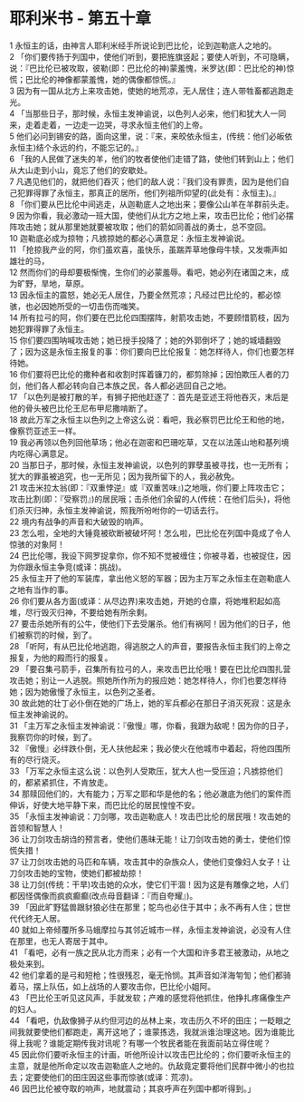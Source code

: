 # 耶利米书 - 第五十章
  
 1 永恒主的话，由神言人耶利米经手所说论到巴比伦，论到迦勒底人之地的。  
 2 「你们要传扬于列国中，使他们听到，要把旌旗竖起；要使人听到，不可隐瞒，说：『巴比伦已被攻取，彼勒(即：巴比伦的神)蒙羞愧，米罗达(即：巴比伦的神)惊慌；巴比伦的神像都蒙羞愧，她的偶像都惊慌。』  
 3 因为有一国从北方上来攻击她，使她的地荒凉，无人居住；连人带牲畜都逃跑走光。  
 4 「当那些日子，那时候，永恒主发神谕说，以色列人必来，他们和犹大人一同来，走着走着，一边走一边哭，寻求永恒主他们的上帝。  
 5 他们必问到锡安的路，面向这里，说：『来，来皎依永恒主，(传统：他们必皈依永恒主)结个永远的约，不能忘记的。』  
 6 「我的人民做了迷失的羊，他们的牧者使他们走错了路，使他们转到山上；他们从大山走到小山，竟忘了他们的安歇处。  
 7 凡遇见他们的，就把他们吞灭；他们的敌人说：『我们没有罪责，因为是他们自己犯罪得罪了永恒主，那真正的居所，他们列祖所仰望的(此处有：永恒主)。』  
 8 「你们要从巴比伦中间逃走，从迦勒底人之地出来；要像公山羊在羊群前头走。  
 9 因为你看，我必激动一班大国，使他们从北方之地上来，攻击巴比伦；他们必摆阵攻击她；就从那里她就要被攻取；他们的箭如同善战的勇士，总不空回。  
 10 迦勒底必成为掠物；凡掳掠她的都必心满意足：永恒主发神谕说。  
 11 「抢掠我产业的阿，你们虽欢喜，虽快乐，虽踹弄草地像母牛犊，又发嘶声如雄壮的马，  
 12 然而你们的母却要极惭愧，生你们的必蒙羞辱。看吧，她必列在诸国之末，成为旷野，旱地，草原。  
 13 因永恒主的震怒，她必无人居住，乃要全然荒凉；凡经过巴比伦的，都必惊骇，也必因她所受的一切击伤而嗤笑。  
 14 所有拉弓的阿，你们要在巴比伦四围摆阵，射箭攻击她，不要顾惜箭枝，因为她犯罪得罪了永恒主。  
 15 你们要四围呐喊攻击她；她已授手投降了；她的外郭倒坏了；她的城墙翻毁了；因为这是永恒主报复的事：你们要向巴比伦报复：她怎样待人，你们也要怎样待她。  
 16 你们要将巴比伦的撒种者和收割时挥着镰刀的，都剪除掉；因怕欺压人者的刀剑，他们各人都必转向自己本族之民，各人都必逃回自己之地。  
 17 「以色列是被打散的羊，有狮子把他赶逐了：首先是亚述王将他吞灭，末后是他的骨头被巴比伦王尼布甲尼撒啃断了。  
 18 故此万军之永恒主以色列之上帝这么说：看吧，我必察罚巴比伦王和他的地，像察罚亚述王一样。  
 19 我必再领以色列回他草场；他必在迦密和巴珊吃草，又在以法莲山地和基列境内吃得心满意足。  
 20 当那日子，那时候，永恒主发神谕说，以色列的罪孽虽被寻找，也一无所有；犹大的罪虽被追究，也一无所见；因为我所留下的人，我必赦免。  
 21 攻击米拉太翁(即：『双重悖逆』或『双重苦味』)之地哦，你们要上阵攻击它；攻击比割(即：『受察罚』)的居民哦；击杀他们余留的人(传统：在他们后头)，将他们杀灭归神，永恒主发神谕说，照我所吩咐你的一切话去行。  
 22 境内有战争的声音和大破毁的响声。  
 23 怎么啦，全地的大锤竟被砍断被破坏阿！怎么啦，巴比伦在列国中竟成了令人惊骇的对象阿！  
 24 巴比伦哪，我设下网罗捉拿你，你不知不觉被缠住；你被寻着，也被捉住，因为你跟永恒主争竞(或译：挑战)。  
 25 永恒主开了他的军装库，拿出他义怒的军器；因为主万军之永恒主在迦勒底人之地有当作的事。  
 26 你们要从各方面(或译：从尽边界)来攻击她，开她的仓廪，将她堆积起如高堆，尽行毁灭归神，不要给她有所余剩。  
 27 要击杀她所有的公牛，使他们下去受屠杀。他们有祸阿！因为他们的日子，他们被察罚的时候，到了。  
 28 「听阿，有从巴比伦地逃跑，得逃脱之人的声音，要报告永恒主我们的上帝之报复，为他的殿而行的报复。  
 29 「要召集弓箭手，召集所有拉弓的人，来攻击巴比伦哦！要在巴比伦四围扎营攻击她；别让一人逃脱。照她所作所为的报应她：她怎样待人，你们也要怎样待她；因为她傲慢了永恒主，以色列之圣者。  
 30 故此她的壮丁必仆倒在她的广场上，她的军兵都必在那日子消灭死寂：这是永恒主发神谕说的。  
 31 「主万军之永恒主发神谕说：『傲慢』哪，你看，我跟为敌呢！因为你的日子，我察罚你的时候，到了。  
 32 『傲慢』必绊跌仆倒，无人扶他起来；我必使火在他城市中着起，将他四围所有的尽行烧灭。  
 33 「万军之永恒主这么说：以色列人受欺压，犹大人也一受压迫；凡掳掠他们的，都紧紧抓住，不肯放走。  
 34 那赎回他们的，大有能力；万军之耶和华是他的名；他必澈底为他们的案件而伸诉，好使大地平静下来，而巴比伦的居民惶惶不安。  
 35 「永恒主发神谕说：刀剑哪，攻击迦勒底人！攻击巴比伦的居民哦！攻击她的首领和智慧人！  
 36 让刀剑攻击胡诌的预言者，使他们愚昧无能！让刀剑攻击她的勇士，使他们惊慌失措！  
 37 让刀剑攻击她的马匹和车辆，攻击其中的杂族众人，使他们变像妇人女子！让刀剑攻击她的宝物，使她们都被劫掠！  
 38 让刀剑(传统：干旱)攻击她的众水，使它们干涸！因为这是有雕像之地，人们都因怪偶像而疯疯癫癫(改点母音翻译：『而自夸耀』)。  
 39 「因此旷野猛兽跟豺狼必住在那里；鸵鸟也必住于其中；永不再有人住；世世代代终无人居。  
 40 就如上帝倾覆所多马蛾摩拉与其邻近城市一样，永恒主发神谕说，必没有人住在那里，也无人寄居于其中。  
 41 「看吧，必有一族之民从北方而来；必有一个大国和许多君王被激动，从地之极处来到。  
 42 他们拿着的是弓和短枪；性很残忍，毫无怜悯。其声音如洋海匉訇；他们都骑着马，摆上队伍，如上战场的人要攻击你，巴比伦小姐阿。  
 43 「巴比伦王听见这风声，手就发软；产难的感觉将他抓住，他挣扎疼痛像生产的妇人。  
 44 「看吧，仇敌像狮子从约但河边的丛林上来，攻击历久不坏的田庄；一眨眼之间我就要使他们都跑走，离开这地了；谁蒙拣选，我就派谁治理这地。因为谁能比得上我呢？谁能定期传我对讯呢？有哪一个牧民者能在我面前站立得住呢？  
 45 因此你们要听永恒主的计画，听他所设计以攻击巴比伦的；你们要听永恒主的主意，就是他所命定以攻击迦勒底人之地的。仇敌竟定要将他们民群中微小的也拉去；定要使他们的田庄因这些事而惊骇(或译：荒凉)。  
 46 因巴比伦被夺取的响声，地就震动；其哀呼声在列国中都听得到。」